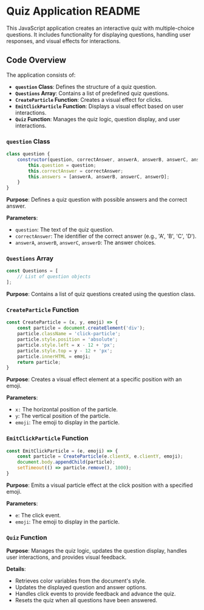 # Quiz Application README

This JavaScript application creates an interactive quiz with multiple-choice questions. It includes functionality for displaying questions, handling user responses, and visual effects for interactions.

## Code Overview

The application consists of:
- **`question` Class**: Defines the structure of a quiz question.
- **`Questions` Array**: Contains a list of predefined quiz questions.
- **`CreateParticle` Function**: Creates a visual effect for clicks.
- **`EmitClickParticle` Function**: Displays a visual effect based on user interactions.
- **`Quiz` Function**: Manages the quiz logic, question display, and user interactions.

### `question` Class

```javascript
class question {
    constructor(question, correctAnswer, answerA, answerB, answerC, answerD) {
        this.question = question;
        this.correctAnswer = correctAnswer;
        this.answers = [answerA, answerB, answerC, answerD];
    }
}
```

**Purpose**: Defines a quiz question with possible answers and the correct answer.

**Parameters**:

- `question`: The text of the quiz question.
- `correctAnswer`: The identifier of the correct answer (e.g., 'A', 'B', 'C', 'D').
- `answerA`, `answerB`, `answerC`, `answerD`: The answer choices.

### `Questions` Array

```javascript
const Questions = [
    // List of question objects
];
```
**Purpose**: Contains a list of quiz questions created using the question class.

### `CreateParticle` Function

```javascript
const CreateParticle = (x, y, emoji) => {
    const particle = document.createElement('div');
    particle.className = 'click-particle';
    particle.style.position = 'absolute';
    particle.style.left = x - 12 + 'px';
    particle.style.top = y - 12 + 'px';
    particle.innerHTML = emoji;
    return particle;
}
```

**Purpose**: Creates a visual effect element at a specific position with an emoji.

**Parameters**:

- `x:` The horizontal position of the particle.
- `y`: The vertical position of the particle.
- `emoji`: The emoji to display in the particle.

### `EmitClickParticle` Function
```javascript
const EmitClickParticle = (e, emoji) => {
    const particle = CreateParticle(e.clientX, e.clientY, emoji);
    document.body.appendChild(particle);
    setTimeout(() => particle.remove(), 1000);
}
```
**Purpose**: Emits a visual particle effect at the click position with a specified emoji.

**Parameters**:

- `e`: The click event.
- `emoji`: The emoji to display in the particle.

### `Quiz` Function

**Purpose**: Manages the quiz logic, updates the question display, handles user interactions, and provides visual feedback.

**Details**:

- Retrieves color variables from the document's style.
- Updates the displayed question and answer options.
- Handles click events to provide feedback and advance the quiz.
- Resets the quiz when all questions have been answered.

